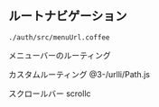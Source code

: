 ## ルートナビゲーション

`./auth/src/menuUrl.coffee`

メニューバーのルーティング

カスタムルーティング
@3-/urlli/Path.js

スクロールバー
scrollc